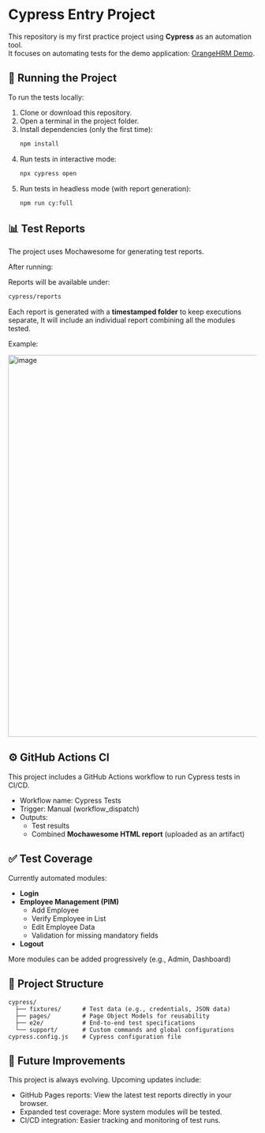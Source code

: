 # Cypress Entry Project

This repository is my first practice project using **Cypress** as an automation tool.  
It focuses on automating tests for the demo application: [OrangeHRM Demo](https://opensource-demo.orangehrmlive.com).

## 🚀 Running the Project

To run the tests locally:

1. Clone or download this repository.
2. Open a terminal in the project folder.
3. Install dependencies (only the first time):
   ```bash
   npm install
   ```
4. Run tests in interactive mode:
   ```bash
   npx cypress open
   ```
5. Run tests in headless mode (with report generation):
   ```bash
   npm run cy:full
   ```

## 📊 Test Reports

The project uses Mochawesome for generating test reports.

After running:
   
Reports will be available under:
   ```bash
   cypress/reports
   ```
Each report is generated with a **timestamped folder** to keep executions separate, It will include an individual report combining all the modules tested.

Example:

<img width="1427" height="773" alt="image" src="https://github.com/user-attachments/assets/a5b65621-3841-4185-a1bc-f3b46e2d645b" />


## ⚙️ GitHub Actions CI

This project includes a GitHub Actions workflow to run Cypress tests in CI/CD.

* Workflow name: Cypress Tests
* Trigger: Manual (workflow_dispatch)
* Outputs:
   * Test results
   * Combined **Mochawesome HTML report** (uploaded as an artifact)

## ✅ Test Coverage

Currently automated modules:
* **Login**
* **Employee Management (PIM)**
     * Add Employee
     * Verify Employee in List
     * Edit Employee Data
     * Validation for missing mandatory fields
* **Logout**

More modules can be added progressively (e.g., Admin, Dashboard)


## 📂 Project Structure

```text
cypress/
  ├── fixtures/      # Test data (e.g., credentials, JSON data)
  ├── pages/         # Page Object Models for reusability
  ├── e2e/           # End-to-end test specifications
  └── support/       # Custom commands and global configurations
cypress.config.js    # Cypress configuration file
```

## 📌 Future Improvements

This project is always evolving. Upcoming updates include:
* GitHub Pages reports: View the latest test reports directly in your browser.
* Expanded test coverage: More system modules will be tested.
* CI/CD integration: Easier tracking and monitoring of test runs.
